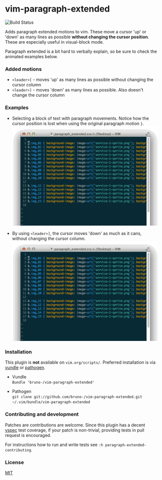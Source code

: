 # vim-paragraph-extended

![Build Status](https://travis-ci.org/bruno-/vim-paragraph-extended.png?branch=master)

Adds paragraph extended motions to vim. These move a cursor 'up' or 'down' as
many lines as possible **without changing the cursor position**. These are
especially useful in visual-block mode.

Paragraph extended is a bit hard to verbally explain, so be sure to check the
animated examples below.

### Added motions

* `<leader>[` - moves 'up' as many lines as possible without changing the
  cursor column
* `<leader>]` - moves 'down' as many lines as possible. Also doesn't change
  the cursor column

### Examples

* Selecting a block of text with paragraph movements. Notice how the cursor
  position is lost when using the original paragraph motion `}`.
  ![original paragraph motion example](/examples/block_select_without_paragraph_extended_motion.gif)

* By using `<leader>]`, the cursor moves 'down' as much as it cans, without
  changing the cursor column.
  ![paragraph extended motion example](/examples/paragraph_extended_block_operation.gif)

### Installation

This plugin is **not** available on `vim.org/scripts/`. Preferred installation is
via [vundle](https://github.com/gmarik/vundle) or
[pathogen](https://github.com/tpope/vim-pathogen).

* Vundle<br/>
`Bundle 'bruno-/vim-paragraph-extended'`

* Pathogen<br/>
`git clone git://github.com/bruno-/vim-paragraph-extended.git ~/.vim/bundle/vim-paragraph-extended`

### Contributing and development

Patches are contributions are welcome. Since this plugin has a decent
[vspec](https://github.com/kana/vim-vspec) test coverage, if your patch is
non-trivial, providing tests in pull request is encouraged.

For instructions how to run and write tests see `:h paragraph-extended-contributing`.

### License

[MIT](LICENSE)

